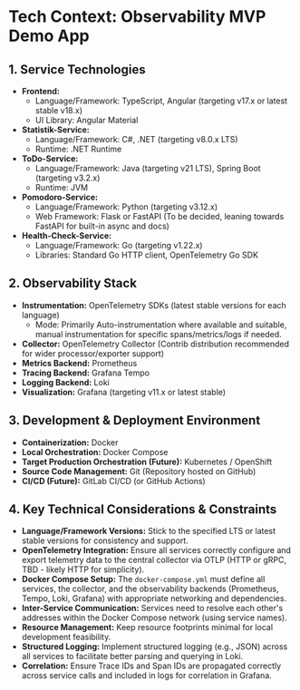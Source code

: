 # Tech Context: Observability MVP Demo App

## 1. Service Technologies

-   **Frontend:**
    -   Language/Framework: TypeScript, Angular (targeting v17.x or latest stable v18.x)
    -   UI Library: Angular Material
-   **Statistik-Service:**
    -   Language/Framework: C#, .NET (targeting v8.0.x LTS)
    -   Runtime: .NET Runtime
-   **ToDo-Service:**
    -   Language/Framework: Java (targeting v21 LTS), Spring Boot (targeting v3.2.x)
    -   Runtime: JVM
-   **Pomodoro-Service:**
    -   Language/Framework: Python (targeting v3.12.x)
    -   Web Framework: Flask or FastAPI (To be decided, leaning towards FastAPI for built-in async and docs)
-   **Health-Check-Service:**
    -   Language/Framework: Go (targeting v1.22.x)
    -   Libraries: Standard Go HTTP client, OpenTelemetry Go SDK

## 2. Observability Stack

-   **Instrumentation:** OpenTelemetry SDKs (latest stable versions for each language)
    -   Mode: Primarily Auto-instrumentation where available and suitable, manual instrumentation for specific spans/metrics/logs if needed.
-   **Collector:** OpenTelemetry Collector (Contrib distribution recommended for wider processor/exporter support)
-   **Metrics Backend:** Prometheus
-   **Tracing Backend:** Grafana Tempo
-   **Logging Backend:** Loki
-   **Visualization:** Grafana (targeting v11.x or latest stable)

## 3. Development & Deployment Environment

-   **Containerization:** Docker
-   **Local Orchestration:** Docker Compose
-   **Target Production Orchestration (Future):** Kubernetes / OpenShift
-   **Source Code Management:** Git (Repository hosted on GitHub)
-   **CI/CD (Future):** GitLab CI/CD (or GitHub Actions)

## 4. Key Technical Considerations & Constraints

-   **Language/Framework Versions:** Stick to the specified LTS or latest stable versions for consistency and support.
-   **OpenTelemetry Integration:** Ensure all services correctly configure and export telemetry data to the central collector via OTLP (HTTP or gRPC, TBD - likely HTTP for simplicity).
-   **Docker Compose Setup:** The `docker-compose.yml` must define all services, the collector, and the observability backends (Prometheus, Tempo, Loki, Grafana) with appropriate networking and dependencies.
-   **Inter-Service Communication:** Services need to resolve each other's addresses within the Docker Compose network (using service names).
-   **Resource Management:** Keep resource footprints minimal for local development feasibility.
-   **Structured Logging:** Implement structured logging (e.g., JSON) across all services to facilitate better parsing and querying in Loki.
-   **Correlation:** Ensure Trace IDs and Span IDs are propagated correctly across service calls and included in logs for correlation in Grafana. 